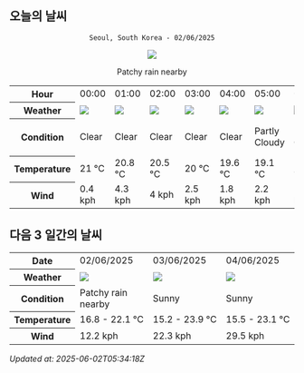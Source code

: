 ## 오늘의 날씨
<div align="center">

`Seoul, South Korea - 02/06/2025`

<img src="https://cdn.weatherapi.com/weather/64x64/day/176.png"/>

Patchy rain nearby

</div>


<table>
    <tr>
        <th>Hour</th>
        <td>00:00</td><td>01:00</td><td>02:00</td><td>03:00</td><td>04:00</td><td>05:00</td><td>06:00</td><td>07:00</td><td>08:00</td><td>09:00</td><td>10:00</td><td>11:00</td><td>12:00</td><td>13:00</td><td>14:00</td><td>15:00</td><td>16:00</td><td>17:00</td><td>18:00</td><td>19:00</td><td>20:00</td><td>21:00</td><td>22:00</td><td>23:00</td>
    </tr>
    <tr>
        <th>Weather</th>
        <td><img src="https://cdn.weatherapi.com/weather/64x64/night/113.png"></img></td><td><img src="https://cdn.weatherapi.com/weather/64x64/night/113.png"></img></td><td><img src="https://cdn.weatherapi.com/weather/64x64/night/113.png"></img></td><td><img src="https://cdn.weatherapi.com/weather/64x64/night/113.png"></img></td><td><img src="https://cdn.weatherapi.com/weather/64x64/night/113.png"></img></td><td><img src="https://cdn.weatherapi.com/weather/64x64/night/116.png"></img></td><td><img src="https://cdn.weatherapi.com/weather/64x64/day/116.png"></img></td><td><img src="https://cdn.weatherapi.com/weather/64x64/day/116.png"></img></td><td><img src="https://cdn.weatherapi.com/weather/64x64/day/116.png"></img></td><td><img src="https://cdn.weatherapi.com/weather/64x64/day/116.png"></img></td><td><img src="https://cdn.weatherapi.com/weather/64x64/day/176.png"></img></td><td><img src="https://cdn.weatherapi.com/weather/64x64/day/263.png"></img></td><td><img src="https://cdn.weatherapi.com/weather/64x64/day/263.png"></img></td><td><img src="https://cdn.weatherapi.com/weather/64x64/day/266.png"></img></td><td><img src="https://cdn.weatherapi.com/weather/64x64/day/176.png"></img></td><td><img src="https://cdn.weatherapi.com/weather/64x64/day/176.png"></img></td><td><img src="https://cdn.weatherapi.com/weather/64x64/day/119.png"></img></td><td><img src="https://cdn.weatherapi.com/weather/64x64/day/119.png"></img></td><td><img src="https://cdn.weatherapi.com/weather/64x64/day/122.png"></img></td><td><img src="https://cdn.weatherapi.com/weather/64x64/day/119.png"></img></td><td><img src="https://cdn.weatherapi.com/weather/64x64/night/119.png"></img></td><td><img src="https://cdn.weatherapi.com/weather/64x64/night/116.png"></img></td><td><img src="https://cdn.weatherapi.com/weather/64x64/night/116.png"></img></td><td><img src="https://cdn.weatherapi.com/weather/64x64/night/116.png"></img></td>
    </tr>
    <tr>
        <th>Condition</th>
        <td width="200px">Clear </td><td width="200px">Clear </td><td width="200px">Clear </td><td width="200px">Clear </td><td width="200px">Clear </td><td width="200px">Partly Cloudy </td><td width="200px">Partly Cloudy </td><td width="200px">Partly Cloudy </td><td width="200px">Partly Cloudy </td><td width="200px">Partly Cloudy </td><td width="200px">Patchy rain nearby</td><td width="200px">Patchy light drizzle</td><td width="200px">Patchy light drizzle</td><td width="200px">Light drizzle</td><td width="200px">Patchy rain nearby</td><td width="200px">Patchy rain nearby</td><td width="200px">Cloudy </td><td width="200px">Cloudy </td><td width="200px">Overcast </td><td width="200px">Cloudy </td><td width="200px">Cloudy </td><td width="200px">Partly Cloudy </td><td width="200px">Partly Cloudy </td><td width="200px">Partly Cloudy </td>
    </tr>
    <tr>
        <th>Temperature</th>
        <td>21 °C</td><td>20.8 °C</td><td>20.5 °C</td><td>20 °C</td><td>19.6 °C</td><td>19.1 °C</td><td>19.6 °C</td><td>20 °C</td><td>20.7 °C</td><td>21.5 °C</td><td>21.8 °C</td><td>22.1 °C</td><td>18.3 °C</td><td>17.2 °C</td><td>20.3 °C</td><td>17.6 °C</td><td>17.9 °C</td><td>18.3 °C</td><td>18.5 °C</td><td>18.5 °C</td><td>17.9 °C</td><td>17.7 °C</td><td>17 °C</td><td>16.8 °C</td>
    </tr>
    <tr>
        <th>Wind</th>
        <td>0.4 kph</td><td>4.3 kph</td><td>4 kph</td><td>2.5 kph</td><td>1.8 kph</td><td>2.2 kph</td><td>1.4 kph</td><td>3.2 kph</td><td>1.1 kph</td><td>4 kph</td><td>7.2 kph</td><td>12.2 kph</td><td>11.5 kph</td><td>5 kph</td><td>3.6 kph</td><td>4.7 kph</td><td>4.7 kph</td><td>4.3 kph</td><td>4.7 kph</td><td>4 kph</td><td>1.8 kph</td><td>2.2 kph</td><td>2.2 kph</td><td>1.8 kph</td>
    </tr>
</table>


## 다음 3 일간의 날씨


<table>
    <tr>
        <th>Date</th>
        <td>02/06/2025</td><td>03/06/2025</td><td>04/06/2025</td>
    </tr>
    <tr>
        <th>Weather</th>
        <td><img src="https://cdn.weatherapi.com/weather/64x64/day/176.png"/></td><td><img src="https://cdn.weatherapi.com/weather/64x64/day/113.png"/></td><td><img src="https://cdn.weatherapi.com/weather/64x64/day/113.png"/></td>
    </tr>
    <tr>
        <th>Condition</th>
        <td width="200px">Patchy rain nearby</td><td width="200px">Sunny</td><td width="200px">Sunny</td>
    </tr>
    <tr>
        <th>Temperature</th>
        <td>16.8 -  22.1 °C</td><td>15.2 -  23.9 °C</td><td>15.5 -  23.1 °C</td>
    </tr>
    <tr>
        <th>Wind</th>
        <td>12.2 kph</td><td>22.3 kph</td><td>29.5 kph</td>
    </tr>
</table>


*Updated at: 2025-06-02T05:34:18Z*
